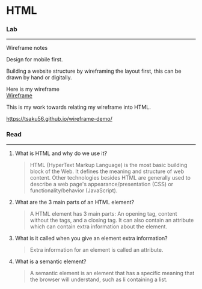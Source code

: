 # HTML

### Lab
---

Wireframe notes

Design for mobile first.  

Building a website structure by wireframing the layout first, this can be drawn by hand or digitally.

Here is my wireframe  
[Wireframe](https://i.ibb.co/688pMVZ/Home-Page-Wire-Frame-page-0001.jpg)

This is my work towards relating my wireframe into HTML.

https://tsaku56.github.io/wireframe-demo/





### Read 
---
1. What is HTML and why do we use it?
    >HTML (HyperText Markup Language) is the most basic building block of the Web. It defines the meaning and structure of web content. Other technologies besides HTML are generally used to describe a web page's appearance/presentation (CSS) or functionality/behavior (JavaScript).
2. What are the 3 main parts of an HTML element?
    >A HTML element has 3 main parts: An opening tag, content without the tags, and a closing tag. It can also contain an attribute which can contain extra information about the element.
3. What is it called when you give an element extra information?
    >Extra information for an element is called an attribute.
4. What is a semantic element?
    >A semantic element is an element that has a specific meaning that the browser will understand, such as li containing a list.
